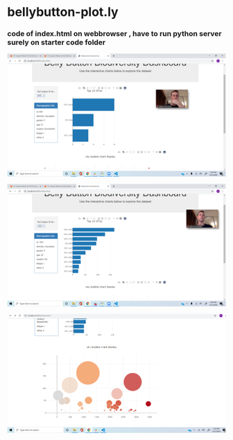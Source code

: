 # bellybutton-plot.ly



### code of index.html on webbrowser , have to run python server surely on starter code folder
![](https://github.com/kameswari609/bellybutton-plot.ly/blob/master/2020-05-21%20(2).png)

![](https://github.com/kameswari609/bellybutton-plot.ly/blob/master/2020-05-21%20(4).png)

![](https://github.com/kameswari609/bellybutton-plot.ly/blob/master/2020-05-21%20(5).png)

